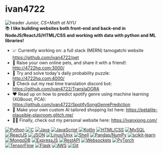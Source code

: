 # ivan4722
![header](https://i.imgur.com/ldbOX1J.png)
*Junior, CS+Math at NYU*\
📚 **I like building websites both front-end and back-end in NodeJS/ReactJS/HTML/CSS and working with data with python and ML libraries!**
- 📈 Currently working on: a full stack (MERN) tamogatchi website https://github.com/ivan4722/pet
- 🐶 Raise your own online pets, and share it with a friend!: http://4722hq.com:3000/
- 🧩 Try and solve today's daily probability puzzle: http://4722hq.com:4000/
- 🤖 Check out my real time translation discord bot: https://github.com/ivan4722/TranslaDORA
- ❤️ Read up on how to predict spotify genre using machine learning (XGBoost, PCA): https://github.com/ivan4722/SpotifySongGenrePrediction
- 🥑 Make your own custom AI tailored shopping list here: https://petalite-plausible-playroom.glitch.me/
- 🧍‍♂️ Finally, check out my personal website here: https://ivanxiong.com/

[![Python](https://img.shields.io/badge/-Python-3776AB?logo=python&logoColor=white&style=for-the-badge)](https://www.python.org/)
[![C](https://img.shields.io/badge/-C-A8B9CC?logo=c&logoColor=white&style=for-the-badge)](https://en.wikipedia.org/wiki/C_(programming_language))
[![Java](https://img.shields.io/badge/-Java-007396?logo=java&logoColor=white&style=for-the-badge)](https://www.java.com/)
[![JavaScript](https://img.shields.io/badge/-JavaScript-F7DF1E?logo=javascript&logoColor=black&style=for-the-badge)](https://developer.mozilla.org/en-US/docs/Web/JavaScript)
[![Kotlin](https://img.shields.io/badge/-Kotlin-0095D5?logo=kotlin&logoColor=white&style=for-the-badge)](https://kotlinlang.org/)
[![HTML/CSS](https://img.shields.io/badge/-HTML%2FCSS-E34F26?logo=html5&logoColor=white&style=for-the-badge)](https://developer.mozilla.org/en-US/docs/Web/HTML)
[![MySQL](https://img.shields.io/badge/-MySQL-4479A1?logo=mysql&logoColor=white&style=for-the-badge)](https://www.mysql.com/)
[![ReactJS](https://img.shields.io/badge/-ReactJS-61DAFB?logo=react&logoColor=white&style=for-the-badge)](https://reactjs.org/)
[![JSON](https://img.shields.io/badge/-JSON-000000?logo=json&logoColor=white&style=for-the-badge)](https://www.json.org/)
[![Linux/Unix](https://img.shields.io/badge/-Linux%2FUnix-000000?logo=linux&logoColor=white&style=for-the-badge)](https://www.linux.org/)
[![Shell](https://img.shields.io/badge/-Shell-5391FE?logo=gnu-bash&logoColor=white&style=for-the-badge)](https://www.gnu.org/software/bash/)
[![Pandas/NumPy](https://img.shields.io/badge/-Pandas%2FNumPy-4EABD6?logo=pandas&logoColor=white&style=for-the-badge)](https://pandas.pydata.org/)
[![scikit-learn](https://img.shields.io/badge/-scikit--learn-F7931E?logo=scikit-learn&logoColor=white&style=for-the-badge)](https://scikit-learn.org/)
[![MongoDB](https://img.shields.io/badge/-MongoDB-47A248?logo=mongodb&logoColor=white&style=for-the-badge)](https://www.mongodb.com/)
[![ExpressJS](https://img.shields.io/badge/-ExpressJS-000000?logo=express&logoColor=white&style=for-the-badge)](https://expressjs.com/)
[![RestAPI](https://img.shields.io/badge/-RestAPI-009688?logo=rest&logoColor=white&style=for-the-badge)](https://restfulapi.net/)
[![Websockets](https://img.shields.io/badge/-Websockets-4A90E2?logo=websocket&logoColor=white&style=for-the-badge)](https://developer.mozilla.org/en-US/docs/Web/API/WebSockets_API)
[![PyTorch](https://img.shields.io/badge/-PyTorch-EE4C2C?logo=pytorch&logoColor=white&style=for-the-badge)](https://pytorch.org/)
[![TensorFlow](https://img.shields.io/badge/-TensorFlow-FF6F00?logo=tensorflow&logoColor=white&style=for-the-badge)](https://www.tensorflow.org/)
[![Flask](https://img.shields.io/badge/-Flask-000000?logo=flask&logoColor=white&style=for-the-badge)](https://flask.palletsprojects.com/)
[![AWS](https://img.shields.io/badge/-AWS-232F3E?logo=amazon-aws&logoColor=white&style=for-the-badge)](https://aws.amazon.com/)
[![Git](https://img.shields.io/badge/-Git-F05032?logo=git&logoColor=white&style=for-the-badge)](https://git-scm.com/)

